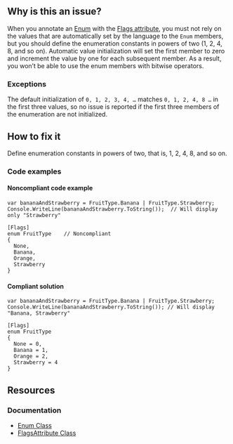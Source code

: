 ## Why is this an issue?

When you annotate an [Enum](https://learn.microsoft.com/en-us/dotnet/api/system.enum) with the [Flags attribute](https://learn.microsoft.com/en-us/dotnet/api/system.flagsattribute), you must not rely on the values that are automatically
set by the language to the `Enum` members, but you should define the enumeration constants in powers of two (1, 2, 4, 8, and so on).
Automatic value initialization will set the first member to zero and increment the value by one for each subsequent member. As a result, you won’t be
able to use the enum members with bitwise operators.

### Exceptions

The default initialization of `0, 1, 2, 3, 4, …​` matches `0, 1, 2, 4, 8 …​` in the first three values, so no issue is
reported if the first three members of the enumeration are not initialized.

## How to fix it

Define enumeration constants in powers of two, that is, 1, 2, 4, 8, and so on.

### Code examples

#### Noncompliant code example

    var bananaAndStrawberry = FruitType.Banana | FruitType.Strawberry;
    Console.WriteLine(bananaAndStrawberry.ToString());  // Will display only "Strawberry"
    
    [Flags]
    enum FruitType    // Noncompliant
    {
      None,
      Banana,
      Orange,
      Strawberry
    }

#### Compliant solution

    var bananaAndStrawberry = FruitType.Banana | FruitType.Strawberry;
    Console.WriteLine(bananaAndStrawberry.ToString()); // Will display "Banana, Strawberry"
    
    [Flags]
    enum FruitType
    {
      None = 0,
      Banana = 1,
      Orange = 2,
      Strawberry = 4
    }

## Resources

### Documentation

-  [Enum Class](https://learn.microsoft.com/en-us/dotnet/api/system.enum)
-  [FlagsAttribute Class](https://learn.microsoft.com/en-us/dotnet/api/system.flagsattribute)